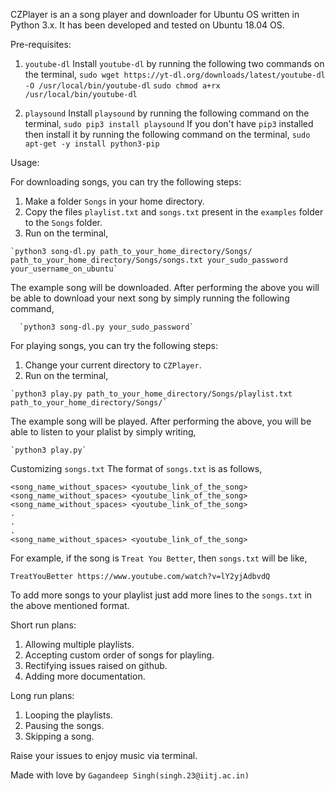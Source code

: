 CZPlayer is an a song player and downloader for Ubuntu OS written in Python 3.x. It has been developed and tested on Ubuntu 18.04 OS.

Pre-requisites:
1. `youtube-dl`
    Install `youtube-dl` by running the following two commands on the terminal,
    `sudo wget https://yt-dl.org/downloads/latest/youtube-dl -O /usr/local/bin/youtube-dl`
    `sudo chmod a+rx /usr/local/bin/youtube-dl`

2. `playsound`
    Install `playsound` by running the following command on the terminal,
    `sudo pip3 install playsound`
    If you don't have `pip3` installed then install it by running the following
    command on the terminal,
    `sudo apt-get -y install python3-pip`

Usage:

For downloading songs, you can try the following steps:
1. Make a folder `Songs` in your home directory.
2. Copy the files `playlist.txt` and `songs.txt` present in the `examples` folder
to the `Songs` folder.
3. Run on the terminal,
  ```
  `python3 song-dl.py path_to_your_home_directory/Songs/ path_to_your_home_directory/Songs/songs.txt your_sudo_password your_username_on_ubuntu`
  ```
The example song will be downloaded. After performing the above you will be able to download
your next song by simply running the following command,
```
  `python3 song-dl.py your_sudo_password`
```

For playing songs, you can try the following steps:
1. Change your current directory to `CZPlayer`.
2. Run on the terminal,
  ```
  `python3 play.py path_to_your_home_directory/Songs/playlist.txt path_to_your_home_directory/Songs/`
  ```
The example song will be played. After performing the above, you will be able to listen
to your plalist by simply writing,
```
`python3 play.py`
```

Customizing `songs.txt`
The format of `songs.txt` is as follows,
```
<song_name_without_spaces> <youtube_link_of_the_song>
<song_name_without_spaces> <youtube_link_of_the_song>
<song_name_without_spaces> <youtube_link_of_the_song>
.
.
.
<song_name_without_spaces> <youtube_link_of_the_song>
```
For example, if the song is `Treat You Better`, then `songs.txt` will be like,
```
TreatYouBetter https://www.youtube.com/watch?v=lY2yjAdbvdQ
```
To add more songs to your playlist just add more lines to the `songs.txt` in
the above mentioned format.

Short run plans:
1. Allowing multiple playlists.
2. Accepting custom order of songs for playling.
3. Rectifying issues raised on github.
4. Adding more documentation.

Long run plans:
1. Looping the playlists.
2. Pausing the songs.
3. Skipping a song.

Raise your issues to enjoy music via terminal.

Made with love by `Gagandeep Singh(singh.23@iitj.ac.in)`
